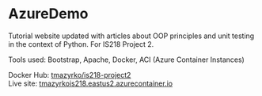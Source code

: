 # AzureDemo

Tutorial website updated with articles about OOP principles and unit testing in the context of Python. For IS218 Project 2.

Tools used: Bootstrap, Apache, Docker, ACI (Azure Container Instances)

Docker Hub: [tmazyrko/is218-project2](https://hub.docker.com/repository/docker/tmazyrko/is218-project2) <br>
Live site: [tmazyrkois218.eastus2.azurecontainer.io](http://tmazyrkois218.eastus2.azurecontainer.io)